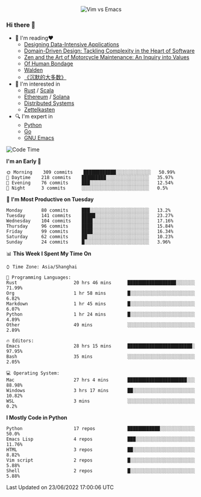 <p align="center">
    <img src="https://gist.githubusercontent.com/coldnight/e696baffb094e71c96cb302118878eae/raw/40ea5053a6f66cc65f90f437e4173497da225958/banner.gif" alt="Vim vs Emacs" />
</p>

### Hi there 👋

- 📖 I'm reading❤️
    + [Designing Data-Intensive Applications](https://www.oreilly.com/library/view/designing-data-intensive-applications/9781491903063/)
    + [Domain-Driven Design: Tackling Complexity in the Heart of Software](https://www.dddcommunity.org/book/evans_2003/)
    + [Zen and the Art of Motorcycle Maintenance: An Inquiry into Values](https://en.wikipedia.org/wiki/Zen_and_the_Art_of_Motorcycle_Maintenance)
    + [Of Human Bondage](https://en.wikipedia.org/wiki/Of_Human_Bondage)
    + [Walden](https://en.wikipedia.org/wiki/Walden)
    + [《沉默的大多数》](https://en.wikipedia.org/wiki/Silent_majority)
- 🌱 I'm interested in
    + [Rust](https://www.rust-lang.org/) / [Scala](https://www.scala-lang.org/)
    + [Ethereum](https://ethereum.org/en/) / [Solana](https://solana.com/)
	+ [Distributed Systems](https://www.linuxzen.com/notes/topics/20200320174417_%E5%88%86%E5%B8%83%E5%BC%8F/)
	+ [Zettelkasten](https://www.linuxzen.com/notes/notes/20220120080920-slip_box/)
- 🔍 I'm expert in
    + [Python](https://www.python.org/)
    + [Go](https://go.dev/)
    + [GNU Emacs](https://www.gnu.org/software/emacs/)

<!--START_SECTION:waka-->
![Code Time](http://img.shields.io/badge/Code%20Time-0%20secs-blue)

**I'm an Early 🐤** 

```text
🌞 Morning    309 commits    ████████████░░░░░░░░░░░░░   50.99% 
🌆 Daytime    218 commits    █████████░░░░░░░░░░░░░░░░   35.97% 
🌃 Evening    76 commits     ███░░░░░░░░░░░░░░░░░░░░░░   12.54% 
🌙 Night      3 commits      ░░░░░░░░░░░░░░░░░░░░░░░░░   0.5%

```
📅 **I'm Most Productive on Tuesday** 

```text
Monday       80 commits     ███░░░░░░░░░░░░░░░░░░░░░░   13.2% 
Tuesday      141 commits    █████░░░░░░░░░░░░░░░░░░░░   23.27% 
Wednesday    104 commits    ████░░░░░░░░░░░░░░░░░░░░░   17.16% 
Thursday     96 commits     ████░░░░░░░░░░░░░░░░░░░░░   15.84% 
Friday       99 commits     ████░░░░░░░░░░░░░░░░░░░░░   16.34% 
Saturday     62 commits     ██░░░░░░░░░░░░░░░░░░░░░░░   10.23% 
Sunday       24 commits     █░░░░░░░░░░░░░░░░░░░░░░░░   3.96%

```


📊 **This Week I Spent My Time On** 

```text
⌚︎ Time Zone: Asia/Shanghai

💬 Programming Languages: 
Rust                     20 hrs 46 mins      ██████████████████░░░░░░░   71.99% 
Org                      1 hr 58 mins        █░░░░░░░░░░░░░░░░░░░░░░░░   6.82% 
Markdown                 1 hr 45 mins        █░░░░░░░░░░░░░░░░░░░░░░░░   6.07% 
Python                   1 hr 24 mins        █░░░░░░░░░░░░░░░░░░░░░░░░   4.89% 
Other                    49 mins             ░░░░░░░░░░░░░░░░░░░░░░░░░   2.89%

🔥 Editors: 
Emacs                    28 hrs 15 mins      ████████████████████████░   97.95% 
Bash                     35 mins             ░░░░░░░░░░░░░░░░░░░░░░░░░   2.05%

💻 Operating System: 
Mac                      27 hrs 4 mins       ██████████████████████░░░   88.98% 
Windows                  3 hrs 17 mins       ██░░░░░░░░░░░░░░░░░░░░░░░   10.82% 
WSL                      3 mins              ░░░░░░░░░░░░░░░░░░░░░░░░░   0.2%

```

**I Mostly Code in Python** 

```text
Python                   17 repos            ████████████░░░░░░░░░░░░░   50.0% 
Emacs Lisp               4 repos             ███░░░░░░░░░░░░░░░░░░░░░░   11.76% 
HTML                     3 repos             ██░░░░░░░░░░░░░░░░░░░░░░░   8.82% 
Vim script               2 repos             █░░░░░░░░░░░░░░░░░░░░░░░░   5.88% 
Shell                    2 repos             █░░░░░░░░░░░░░░░░░░░░░░░░   5.88%

```



 Last Updated on 23/06/2022 17:00:06 UTC
<!--END_SECTION:waka-->
